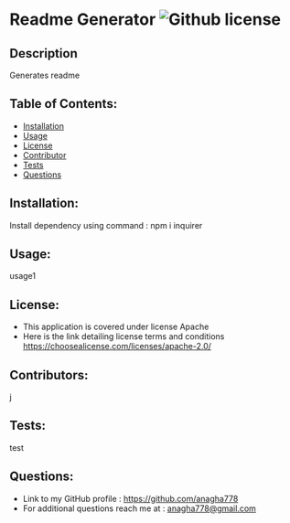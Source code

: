 # Readme Generator ![Github license](https://shields.io/badge/license-Apache-blue.svg)
## Description
Generates readme
## Table of Contents:
* [Installation](#Installation)
* [Usage](#Usage)
* [License](#License)
* [Contributor](#Contributors)
* [Tests](#Tests)
* [Questions](#Questions)
## Installation:
Install dependency using command : npm i inquirer
## Usage:
usage1
## License:
* This application is covered under license Apache
* Here is the link detailing license terms and conditions https://choosealicense.com/licenses/apache-2.0/
## Contributors:
j
## Tests:
test
## Questions:
* Link to my GitHub profile : https://github.com/anagha778  
* For additional questions reach me at : anagha778@gmail.com
